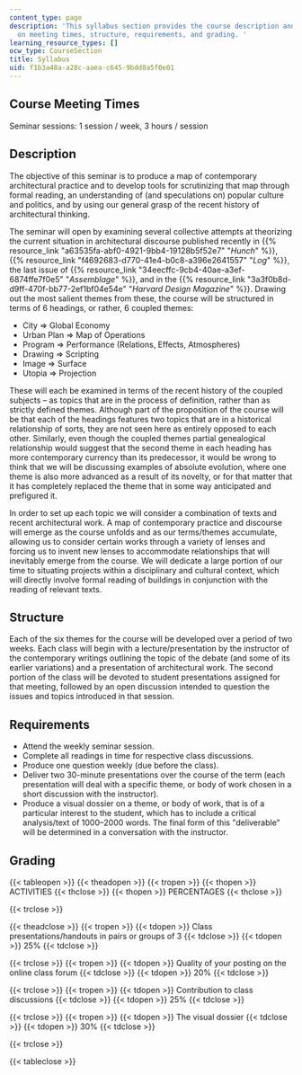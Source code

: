 ```yaml
---
content_type: page
description: 'This syllabus section provides the course description and information
  on meeting times, structure, requirements, and grading. '
learning_resource_types: []
ocw_type: CourseSection
title: Syllabus
uid: f1b3a48a-a28c-aaea-c645-9bdd8a5f0e01
---
```


Course Meeting Times
--------------------

Seminar sessions: 1 session / week, 3 hours / session

Description
-----------

The objective of this seminar is to produce a map of contemporary architectural practice and to develop tools for scrutinizing that map through formal reading, an understanding of (and speculations on) popular culture and politics, and by using our general grasp of the recent history of architectural thinking.

The seminar will open by examining several collective attempts at theorizing the current situation in architectural discourse published recently in {{% resource_link "a63535fa-abf0-4921-9bb4-19128b5f52e7" "_Hunch_" %}}, {{% resource_link "f4692683-d770-41e4-b0c8-a396e2641557" "_Log_" %}}, the last issue of {{% resource_link "34eecffc-9cb4-40ae-a3ef-6874ffe7f0e5" "_Assemblage_" %}}, and in the {{% resource_link "3a3f0b8d-d9ff-470f-bb77-2ef1bf04e54e" "_Harvard Design Magazine_" %}}. Drawing out the most salient themes from these, the course will be structured in terms of 6 headings, or rather, 6 coupled themes:

*   City ⇒ Global Economy
*   Urban Plan ⇒ Map of Operations
*   Program ⇒ Performance (Relations, Effects, Atmospheres)
*   Drawing ⇒ Scripting
*   Image ⇒ Surface
*   Utopia ⇒ Projection

These will each be examined in terms of the recent history of the coupled subjects – as topics that are in the process of definition, rather than as strictly defined themes. Although part of the proposition of the course will be that each of the headings features two topics that are in a historical relationship of sorts, they are not seen here as entirely opposed to each other. Similarly, even though the coupled themes partial genealogical relationship would suggest that the second theme in each heading has more contemporary currency than its predecessor, it would be wrong to think that we will be discussing examples of absolute evolution, where one theme is also more advanced as a result of its novelty, or for that matter that it has completely replaced the theme that in some way anticipated and prefigured it.

In order to set up each topic we will consider a combination of texts and recent architectural work. A map of contemporary practice and discourse will emerge as the course unfolds and as our terms/themes accumulate, allowing us to consider certain works through a variety of lenses and forcing us to invent new lenses to accommodate relationships that will inevitably emerge from the course. We will dedicate a large portion of our time to situating projects within a disciplinary and cultural context, which will directly involve formal reading of buildings in conjunction with the reading of relevant texts.

Structure
---------

Each of the six themes for the course will be developed over a period of two weeks. Each class will begin with a lecture/presentation by the instructor of the contemporary writings outlining the topic of the debate (and some of its earlier variations) and a presentation of architectural work. The second portion of the class will be devoted to student presentations assigned for that meeting, followed by an open discussion intended to question the issues and topics introduced in that session.

Requirements
------------

*   Attend the weekly seminar session.
*   Complete all readings in time for respective class discussions.
*   Produce one question weekly (due before the class).
*   Deliver two 30-minute presentations over the course of the term (each presentation will deal with a specific theme, or body of work chosen in a short discussion with the instructor).
*   Produce a visual dossier on a theme, or body of work, that is of a particular interest to the student, which has to include a critical analysis/text of 1000–2000 words. The final form of this "deliverable" will be determined in a conversation with the instructor.

Grading
-------

{{< tableopen >}}
{{< theadopen >}}
{{< tropen >}}
{{< thopen >}}
ACTIVITIES
{{< thclose >}}
{{< thopen >}}
PERCENTAGES
{{< thclose >}}

{{< trclose >}}

{{< theadclose >}}
{{< tropen >}}
{{< tdopen >}}
Class presentations/handouts in pairs or groups of 3
{{< tdclose >}}
{{< tdopen >}}
25%
{{< tdclose >}}

{{< trclose >}}
{{< tropen >}}
{{< tdopen >}}
Quality of your posting on the online class forum
{{< tdclose >}}
{{< tdopen >}}
20%
{{< tdclose >}}

{{< trclose >}}
{{< tropen >}}
{{< tdopen >}}
Contribution to class discussions
{{< tdclose >}}
{{< tdopen >}}
25%
{{< tdclose >}}

{{< trclose >}}
{{< tropen >}}
{{< tdopen >}}
The visual dossier
{{< tdclose >}}
{{< tdopen >}}
30%
{{< tdclose >}}

{{< trclose >}}

{{< tableclose >}}